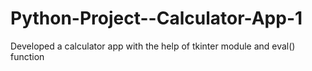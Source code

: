 # Python-Project--Calculator-App-1
Developed a calculator app with the help of tkinter module and eval() function
